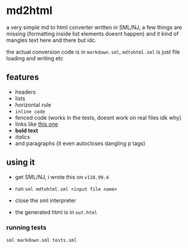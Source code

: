 # md2html

a very simple md to html converter written in SML/NJ,
a few things are missing (formatting inside list elements doesnt happen)
and it kind of mangles text here and there but idc.

the actual conversion code is in `markdown.sml`, `mdtohtml.sml` is just file loading and writing etc

## features
- headers
- lists
- horizontal rule
- `inline code`
- fenced code (works in the tests, doesnt work on real files idk why)
- links like [this one](https://www.youtube.com/watch?v=dgha9S39Y6M)
- **bold text**
- *italics*
- and paragraphs (it even autocloses dangling p tags)

## using it
- get SML/NJ, i wrote this on `v110.99.4`

- run `sml mdtohtml.sml <input file name>`

- close the sml interpreter

- the generated html is in `out.html`

### running tests

`sml markdown.sml tests.sml`
